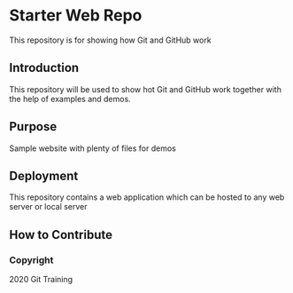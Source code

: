 # Starter Web Repo

This repository is for showing how Git and GitHub work

## Introduction

This repository will be used to show hot Git and GitHub work together with the help of examples and demos.

## Purpose

Sample website with plenty of files for demos

## Deployment

This repository contains a web application which can be hosted to any web server or local server

## How to Contribute

### Copyright
2020 Git Training